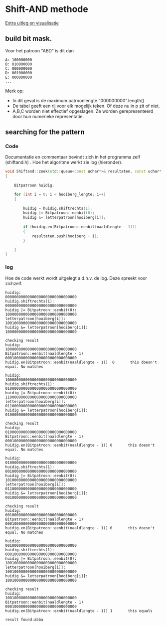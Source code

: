 # Shift-AND methode
[Extra uitleg en visualisatie](http://alvaro-videla.com/2014/01/shift-and-visualization.html)
## build bit mask. 

Voor het patroon "ABD" is dit dan 
```
A: 100000000 
B: 010000000 
C: 000000000 
D: 001000000 
E: 000000000 
... 
```

Merk op:  
- In dit geval is de maximum patroonlengte "000000000".length() 
- De tabel geeft een rij voor elk mogelijk teken. Of deze nu in p zit of niet. 
- A,B,C worden niet effectief opgeslagen. Ze worden gerepresenteerd door hun numerieke representatie. 

 

## searching for the pattern 
### Code
Documentatie en commentaar bevindt zich in het programma zelf (shiftand.h)
. Hoe het algoritme werkt zie log (hieronder).

```cpp
void Shiftand::zoek(std::queue<const uchar*>& resultaten, const uchar* hooiberg, uint hooiberg_lengte)
{
   
    Bitpatroon huidig;

    for (int i = 0; i < hooiberg_lengte; i++)
    {   
       
        huidig = huidig.shiftrechts(1);
        huidig |= Bitpatroon::eenbit(0);
        huidig &= letterpatroon[hooiberg[i]];
           
        if (huidig.en(Bitpatroon::eenbit(naaldlengte - 1)))
        {
            resultaten.push(hooiberg + i);
        }

    } 
}
```
### log 
Hoe de code werkt wordt uitgelegt a.d.h.v. de log. Deze spreekt voor zichzelf.
```
huidig:                                        00000000000000000000000000000000
huidig.shiftrechts(1):                         00000000000000000000000000000000
huidig |= Bitpatroon::eenbit(0):               10000000000000000000000000000000
letterpatroon[hooiberg[i]]:                    10010000000000000000000000000000
huidig &= letterpatroon[hooiberg[i]]:          10000000000000000000000000000000

checking result
huidig:                                        10000000000000000000000000000000
Bitpatroon::eenbit(naaldlengte - 1)            00010000000000000000000000000000
huidig.en(Bitpatroon::eenbit(naaldlengte - 1))  0       this doesn't equal. No matches

huidig:                                        10000000000000000000000000000000
huidig.shiftrechts(1):                         01000000000000000000000000000000
huidig |= Bitpatroon::eenbit(0):               11000000000000000000000000000000
letterpatroon[hooiberg[i]]:                    01100000000000000000000000000000
huidig &= letterpatroon[hooiberg[i]]:          01000000000000000000000000000000

checking result
huidig:                                        01000000000000000000000000000000
Bitpatroon::eenbit(naaldlengte - 1)            00010000000000000000000000000000
huidig.en(Bitpatroon::eenbit(naaldlengte - 1)) 0       this doesn't equal. No matches

huidig:                                        01000000000000000000000000000000
huidig.shiftrechts(1):                         00100000000000000000000000000000
huidig |= Bitpatroon::eenbit(0):               10100000000000000000000000000000
letterpatroon[hooiberg[i]]:                    01100000000000000000000000000000
huidig &= letterpatroon[hooiberg[i]]:          00100000000000000000000000000000

checking result
huidig:                                        00100000000000000000000000000000
Bitpatroon::eenbit(naaldlengte - 1)            00010000000000000000000000000000
huidig.en(Bitpatroon::eenbit(naaldlengte - 1)) 0       this doesn't equal. No matches

huidig:                                        00100000000000000000000000000000
huidig.shiftrechts(1):                         00010000000000000000000000000000
huidig |= Bitpatroon::eenbit(0):               10010000000000000000000000000000
letterpatroon[hooiberg[i]]:                    10010000000000000000000000000000
huidig &= letterpatroon[hooiberg[i]]:          10010000000000000000000000000000

checking result
huidig:                                        10010000000000000000000000000000
Bitpatroon::eenbit(naaldlengte - 1)            00010000000000000000000000000000
huidig.en(Bitpatroon::eenbit(naaldlengte - 1)) 1       this equals

result found:abba
```

